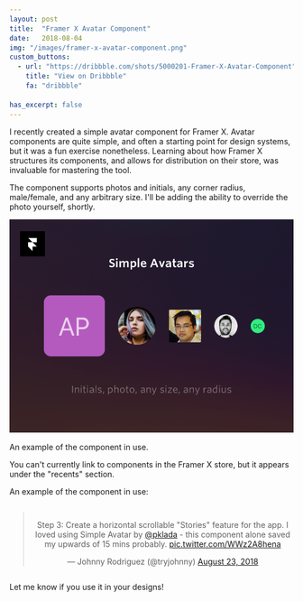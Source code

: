 ```yaml
---
layout: post
title:  "Framer X Avatar Component"
date:   2018-08-04
img: "/images/framer-x-avatar-component.png"
custom_buttons:
  - url: "https://dribbble.com/shots/5000201-Framer-X-Avatar-Component"
    title: "View on Dribbble"
    fa: "dribbble"

has_excerpt: false
---
```


I recently created a simple avatar component for Framer X. Avatar components are quite simple, and often a starting point for design systems, but it was a fun exercise nonetheless. Learning about how Framer X structures its components, and allows for distribution on their store, was invaluable for mastering the tool.

The component supports photos and initials, any corner radius, male/female, and any arbitrary size. I'll be adding the ability to override the photo yourself, shortly.

<div class="img img-has-border">
    <div class="img_image">
        <img src="/images/framer-x-avatar-component.png" />
    </div>
    <p class="img_caption">An example of the component in use.</p>
</div>

You can't currently link to components in the Framer X store, but it appears under the "recents" section.

An example of the component in use:
<div class="tweet" style="text-align: center;">
<blockquote class="twitter-tweet" style="display: inline-block;" data-conversation="none" data-lang="en"><p lang="en" dir="ltr">Step 3: Create a horizontal scrollable &quot;Stories&quot; feature for the app. I loved using Simple Avatar by <a href="https://twitter.com/pklada?ref_src=twsrc%5Etfw">@pklada</a> - this component alone saved my upwards of 15 mins probably. <a href="https://t.co/WWz2A8hena">pic.twitter.com/WWz2A8hena</a></p>&mdash; Johnny Rodriguez (@tryjohnny) <a href="https://twitter.com/tryjohnny/status/1032426211035643906?ref_src=twsrc%5Etfw">August 23, 2018</a></blockquote>
<script async src="https://platform.twitter.com/widgets.js" charset="utf-8"></script>
</div>

Let me know if you use it in your designs!
